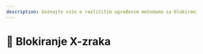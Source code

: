 ```yaml
---
description: Saznajte više o različitim ugrađenim metodama za blokiranje X-zraka.
---
```


# 🩻 Blokiranje X-zraka
